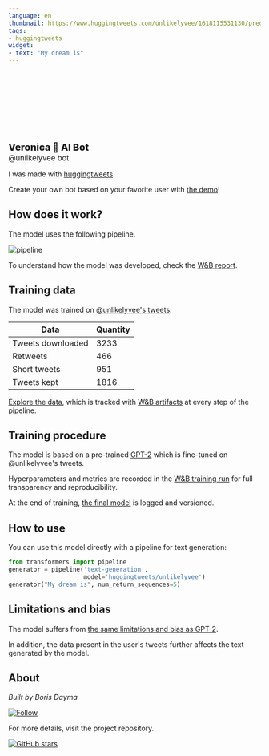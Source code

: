 ```yaml
---
language: en
thumbnail: https://www.huggingtweets.com/unlikelyvee/1618115531130/predictions.png
tags:
- huggingtweets
widget:
- text: "My dream is"
---
```


<div>
<div style="width: 132px; height:132px; border-radius: 50%; background-size: cover; background-image: url('https://pbs.twimg.com/profile_images/1379120795838861315/V7kEQ63C_400x400.jpg')">
</div>
<div style="margin-top: 8px; font-size: 19px; font-weight: 800">Veronica 🤖 AI Bot </div>
<div style="font-size: 15px">@unlikelyvee bot</div>
</div>

I was made with [huggingtweets](https://github.com/borisdayma/huggingtweets).

Create your own bot based on your favorite user with [the demo](https://colab.research.google.com/github/borisdayma/huggingtweets/blob/master/huggingtweets-demo.ipynb)!

## How does it work?

The model uses the following pipeline.

![pipeline](https://github.com/borisdayma/huggingtweets/blob/master/img/pipeline.png?raw=true)

To understand how the model was developed, check the [W&B report](https://wandb.ai/wandb/huggingtweets/reports/HuggingTweets-Train-a-Model-to-Generate-Tweets--VmlldzoxMTY5MjI).

## Training data

The model was trained on [@unlikelyvee's tweets](https://twitter.com/unlikelyvee).

| Data | Quantity |
| --- | --- |
| Tweets downloaded | 3233 |
| Retweets | 466 |
| Short tweets | 951 |
| Tweets kept | 1816 |

[Explore the data](https://wandb.ai/wandb/huggingtweets/runs/1df8eimg/artifacts), which is tracked with [W&B artifacts](https://docs.wandb.com/artifacts) at every step of the pipeline.

## Training procedure

The model is based on a pre-trained [GPT-2](https://huggingface.co/gpt2) which is fine-tuned on @unlikelyvee's tweets.

Hyperparameters and metrics are recorded in the [W&B training run](https://wandb.ai/wandb/huggingtweets/runs/1o1p2kqo) for full transparency and reproducibility.

At the end of training, [the final model](https://wandb.ai/wandb/huggingtweets/runs/1o1p2kqo/artifacts) is logged and versioned.

## How to use

You can use this model directly with a pipeline for text generation:

```python
from transformers import pipeline
generator = pipeline('text-generation',
                     model='huggingtweets/unlikelyvee')
generator("My dream is", num_return_sequences=5)
```

## Limitations and bias

The model suffers from [the same limitations and bias as GPT-2](https://huggingface.co/gpt2#limitations-and-bias).

In addition, the data present in the user's tweets further affects the text generated by the model.

## About

*Built by Boris Dayma*

[![Follow](https://img.shields.io/twitter/follow/borisdayma?style=social)](https://twitter.com/intent/follow?screen_name=borisdayma)

For more details, visit the project repository.

[![GitHub stars](https://img.shields.io/github/stars/borisdayma/huggingtweets?style=social)](https://github.com/borisdayma/huggingtweets)
